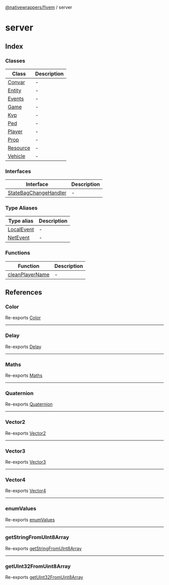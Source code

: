 [@nativewrappers/fivem](../README.md) / server

# server

## Index

### Classes

| Class | Description |
| ------ | ------ |
| [Convar](classes/Convar.md) | - |
| [Entity](classes/Entity.md) | - |
| [Events](classes/Events.md) | - |
| [Game](classes/Game.md) | - |
| [Kvp](classes/Kvp.md) | - |
| [Ped](classes/Ped.md) | - |
| [Player](classes/Player.md) | - |
| [Prop](classes/Prop.md) | - |
| [Resource](classes/Resource.md) | - |
| [Vehicle](classes/Vehicle.md) | - |

### Interfaces

| Interface | Description |
| ------ | ------ |
| [StateBagChangeHandler](interfaces/StateBagChangeHandler.md) | - |

### Type Aliases

| Type alias | Description |
| ------ | ------ |
| [LocalEvent](type-aliases/LocalEvent.md) | - |
| [NetEvent](type-aliases/NetEvent.md) | - |

### Functions

| Function | Description |
| ------ | ------ |
| [cleanPlayerName](functions/cleanPlayerName.md) | - |

## References

### Color

Re-exports [Color](../client/classes/Color.md)

***

### Delay

Re-exports [Delay](../client/functions/Delay.md)

***

### Maths

Re-exports [Maths](../client/classes/Maths.md)

***

### Quaternion

Re-exports [Quaternion](../client/classes/Quaternion.md)

***

### Vector2

Re-exports [Vector2](../client/classes/Vector2.md)

***

### Vector3

Re-exports [Vector3](../client/classes/Vector3.md)

***

### Vector4

Re-exports [Vector4](../client/classes/Vector4.md)

***

### enumValues

Re-exports [enumValues](../client/functions/enumValues.md)

***

### getStringFromUInt8Array

Re-exports [getStringFromUInt8Array](../client/functions/getStringFromUInt8Array.md)

***

### getUInt32FromUint8Array

Re-exports [getUInt32FromUint8Array](../client/functions/getUInt32FromUint8Array.md)
